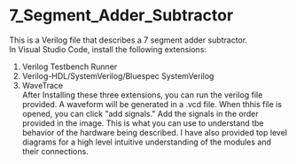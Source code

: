 # 7_Segment_Adder_Subtractor
This is a Verilog file that describes a 7 segment adder subtractor.  
In Visual Studio Code, install the following extensions:  
1) Verilog Testbench Runner  
2) Verilog-HDL/SystemVerilog/Bluespec SystemVerilog  
3) WaveTrace  
After Installing these three extensions, you can run the verilog file provided. A waveform will be generated in a .vcd file. When thhis file is opened, you can click "add signals." Add the signals in the order provided in the image. This is what you can use to understand tbe behavior of the hardware being described. I have also provided top level diagrams for a high level intuitive understanding of the modules and their connections. 
